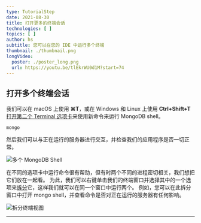 ```yaml
---
type: TutorialStep
date: 2021-08-30
title: 打开更多的终端会话
technologies: [ ]
topics: [ ]
author: hs
subtitle: 您可以在您的 IDE 中运行多个终端
thumbnail: ./thumbnail.png
longVideo:
  poster: ./poster_long.png
  url: https://youtu.be/tlEkrWU0d1M?start=74
---
```


## 打开多个终端会话
我们可以在 macOS 上使用 **⌘T**，或在 Windows 和 Linux 上使用 **Ctrl+Shift+T** [打开第二个 Terminal 选项卡](https://www.jetbrains.com/help/idea/terminal-emulator.html#new_session)来使用新命令来运行 MongoDB shell。

`mongo`

然后我们可以与正在运行的服务器进行交互，并检查我们的应用程序是否一切正常。

![多个 MongoDB Shell](mulitple-mongo-shell.png)

在不同的选项卡中运行命令很有帮助，但有时两个不同的进程密切相关，我们想把它们放在一起看。 为此，我们可以右键单击我们的终端窗口并选择其中的一个选项来[拆分](https://www.jetbrains.com/help/idea/using-code-editor.html#split_screen)它，这样我们就可以在同一个窗口中运行两个。 例如，您可以在此拆分窗口中打开 mongo shell，并查看命令是否对正在运行的服务器有任何影响。

![拆分终端视图](split-terminal-view.png)

---

